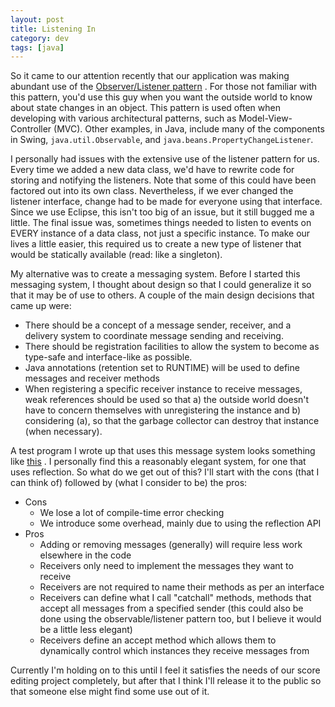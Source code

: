 ```yaml
---           
layout: post
title: Listening In
category: dev
tags: [java]
---
```

So it came to our attention recently that our application was making abundant use of the [Observer/Listener pattern](http://en.wikipedia.org/wiki/Observer_pattern) . For those not familiar with this pattern, you'd use this guy when you want the outside world to know about state changes in an object. This pattern is used often when developing with various architectural patterns, such as Model-View-Controller (MVC). Other examples, in Java, include many of the components in Swing, `java.util.Observable`, and `java.beans.PropertyChangeListener`.

<!-- more -->
I personally had issues with the extensive use of the listener pattern for us. Every time we added a new data class, we'd have to rewrite code for storing and notifying  the listeners. Note that some of this could have been factored out into its own class. Nevertheless, if we ever changed the listener interface, change had to be made for everyone using that interface. Since we use Eclipse, this isn't too big of an issue, but it still bugged me a little. The final issue was, sometimes things needed to listen to events on EVERY instance of a data class, not just a specific instance. To make our lives a little easier, this required us to create a new type of listener that would be statically available (read: like a singleton).

My alternative was to create a messaging system. Before I started this messaging system, I thought about design so that I could generalize it so that it may be of use to others. A couple of the main design decisions that came up were:

* There should be a concept of a message sender, receiver, and a delivery system to coordinate message sending and receiving.
* There should be registration facilities to allow the system to become as type-safe and interface-like as possible.
* Java annotations (retention set to RUNTIME) will be used to define messages and receiver methods
* When registering a specific receiver instance to receive messages, weak references should be used so that a) the outside world doesn't have to concern themselves with unregistering the instance and b) considering (a), so that the garbage collector can destroy that instance (when necessary).

A test program I wrote up that uses this message system looks something like [this](http://www.cs.ualberta.ca/~gedge/other_docs/messaging_test.txt) . I personally find this a reasonably elegant system, for one that uses reflection. So what do we get out of this? I'll start with the cons (that I can think of) followed by (what I consider to be) the pros:

* Cons
  * We lose a lot of compile-time error checking
  * We introduce some overhead, mainly due to using the reflection API
* Pros
  * Adding or removing messages (generally) will require less work elsewhere in the code
  * Receivers only need to implement the messages they want to receive
  * Receivers are not required to name their methods as per an interface
  * Receivers can define what I call "catchall" methods, methods that accept all messages from a specified sender (this could also be done using the observable/listener pattern too, but I believe it would be a little less elegant)
  * Receivers define an accept method which allows them to dynamically control which instances they receive messages from

Currently I'm holding on to this until I feel it satisfies the needs of our score editing project completely, but after that I think I'll release it to the public so that someone else might find some use out of it.